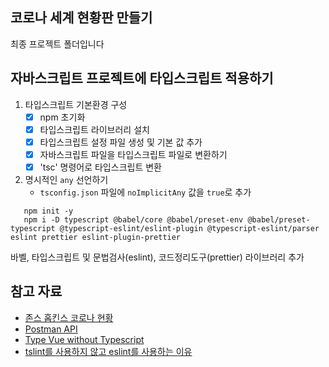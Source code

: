 ## 코로나 세계 현황판 만들기

최종 프로젝트 폴더입니다

## 자바스크립트 프로젝트에 타입스크립트 적용하기
1. 타입스크립트 기본환경 구성
    - [X] npm 초기화    
    - [X] 타입스크립트 라이브러리 설치    
    - [X] 타입스크립트 설정 파일 생성 및 기본 값 추가  
    - [X] 자바스크립트 파일을 타입스크립트 파일로 변환하기  
    - [X] 'tsc' 명령어로 타입스크립트 변환  
2. 명시적인 `any` 선언하기
   - `tsconfig.json` 파일에 `noImplicitAny` 값을 `true`로 추가

```
   npm init -y
   npm i -D typescript @babel/core @babel/preset-env @babel/preset-typescript @typescript-eslint/eslint-plugin @typescript-eslint/parser eslint prettier eslint-plugin-prettier
```
바벨, 타입스크립트 및 문법검사(eslint), 코드정리도구(prettier) 라이브러리 추가


## 참고 자료

- [존스 홉킨스 코로나 현황](https://www.arcgis.com/apps/opsdashboard/index.html#/bda7594740fd40299423467b48e9ecf6)
- [Postman API](https://documenter.getpostman.com/view/10808728/SzS8rjbc?version=latest#27454960-ea1c-4b91-a0b6-0468bb4e6712)
- [Type Vue without Typescript](https://blog.usejournal.com/type-vue-without-typescript-b2b49210f0b)
- [tslint를 사용하지 않고 eslint를 사용하는 이유](https://github.com/microsoft/typescript/issues/29288)

   